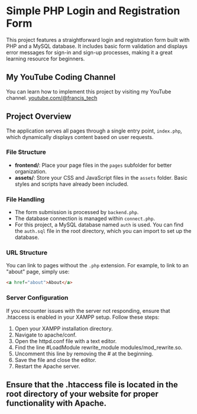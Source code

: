 # Simple PHP Login and Registration Form

This project features a straightforward login and registration form built with PHP and a MySQL database. It includes basic form validation and displays error messages for sign-in and sign-up processes, making it a great learning resource for beginners.

## My YouTube Coding Channel
You can learn how to implement this project by visiting my YouTube channel.
 [youtube.com/@francis_tech](https://youtube.com/@francis_tech)

## Project Overview

The application serves all pages through a single entry point, `index.php`, which dynamically displays content based on user requests. 

### File Structure

- **frontend/**: Place your page files in the `pages` subfolder for better organization.
- **assets/**: Store your CSS and JavaScript files in the `assets` folder. Basic styles and scripts have already been included.

### File Handling

- The form submission is processed by `backend.php`.
- The database connection is managed within `connect.php`.
- For this project, a MySQL database named `auth` is used. You can find the `auth.sql` file in the root directory, which you can import to set up the database.

### URL Structure

You can link to pages without the `.php` extension. For example, to link to an "about" page, simply use:

```html
<a href="about">About</a>
```


### Server Configuration
If you encounter issues with the server not responding, ensure that .htaccess is enabled in your XAMPP setup. Follow these steps:

1. Open your XAMPP installation directory.
2. Navigate to apache/conf.
3. Open the httpd.conf file with a text editor.
4. Find the line #LoadModule rewrite_module modules/mod_rewrite.so.
5. Uncomment this line by removing the # at the beginning.
6. Save the file and close the editor.
7. Restart the Apache server.

## Ensure that the .htaccess file is located in the root directory of your website for proper functionality with Apache.
